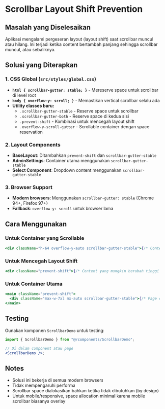 # Scrollbar Layout Shift Prevention

## Masalah yang Diselesaikan

Aplikasi mengalami pergeseran layout (layout shift) saat scrollbar muncul atau hilang. Ini terjadi ketika content bertambah panjang sehingga scrollbar muncul, atau sebaliknya.

## Solusi yang Diterapkan

### 1. CSS Global (`src/styles/global.css`)

- **`html { scrollbar-gutter: stable; }`** - Mereserve space untuk scrollbar di level root
- **`body { overflow-y: scroll; }`** - Memastikan vertical scrollbar selalu ada
- **Utility classes baru:**
  - `.scrollbar-gutter-stable` - Reserve space untuk scrollbar
  - `.scrollbar-gutter-both` - Reserve space di kedua sisi
  - `.prevent-shift` - Kombinasi untuk mencegah layout shift
  - `.overflow-y-scroll-gutter` - Scrollable container dengan space reservation

### 2. Layout Components

- **BaseLayout**: Ditambahkan `prevent-shift` dan `scrollbar-gutter-stable`
- **AdminSettings**: Container utama menggunakan `scrollbar-gutter-stable`
- **Select Component**: Dropdown content menggunakan `scrollbar-gutter-stable`

### 3. Browser Support

- **Modern browsers**: Menggunakan `scrollbar-gutter: stable` (Chrome 94+, Firefox 97+)
- **Fallback**: `overflow-y: scroll` untuk browser lama

## Cara Menggunakan

### Untuk Container yang Scrollable

```jsx
<div className="h-64 overflow-y-auto scrollbar-gutter-stable">{/* Content */}</div>
```

### Untuk Mencegah Layout Shift

```jsx
<div className="prevent-shift">{/* Content yang mungkin berubah tinggi */}</div>
```

### Untuk Container Utama

```jsx
<main className="prevent-shift">
  <div className="max-w-7xl mx-auto scrollbar-gutter-stable">{/* Page content */}</div>
</main>
```

## Testing

Gunakan komponen `ScrollbarDemo` untuk testing:

```jsx
import { ScrollbarDemo } from "@/components/ScrollbarDemo";

// Di dalam component atau page
<ScrollbarDemo />;
```

## Notes

- Solusi ini bekerja di semua modern browsers
- Tidak mempengaruhi performa
- Scrollbar space dialokasikan bahkan ketika tidak dibutuhkan (by design)
- Untuk mobile/responsive, space allocation minimal karena mobile scrollbar biasanya overlay
